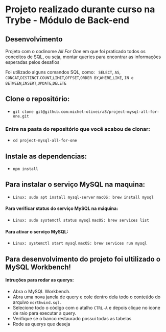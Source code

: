 # Projeto realizado durante curso na Trybe - Módulo de Back-end

## Desenvolvimento

Projeto com o codinome *All For One* em que foi praticado todos os conceitos de SQL, ou seja, montar queries para encontrar as informações esperadas pelos desafios

Foi utilizado alguns comandos SQL, como: ` SELECT`, `AS`, `CONCAT`,`DISTINCT`.`COUNT`,`LIMIT`,`OFFSET`,`ORDER BY`,`WHERE`,`LIKE`, `IN e BETWEEN`,`INSERT`,`UPDATE`,`DELETE`


## Clone o repositório:

 - `git clone git@github.com:michel-oliveira8/project-mysql-all-for-one.git`
 
### Entre na pasta do repositório que você acabou de clonar:
  - `cd project-mysql-all-for-one`

## Instale as dependencias:

 - `npm install`

## Para instalar o serviço MySQL na maquina:
- `Linux: sudo apt install mysql-server`
`macOS: brew install mysql`

#### Para verificar status do serviço MySQL na máquina:
- `Linux: sudo systemctl status mysql`
`macOS: brew services list`

#### Para ativar o serviço MySQL:
- `Linux: systemctl start mysql`
`macOS: brew services run mysql`

## Para desenvolvimento do projeto foi ultilizado o MySQL Workbench!

#### Intruções para rodar as querys:

 - Abra o MySQL Workbench.
 - Abra uma nova janela de query e cole dentro dela todo o conteúdo do arquivo `northwind.sql`.
 - Selecione todo o código com o atalho `CTRL-A` e depois clique no icone de raio para executar a query.
 - Verifique se o banco restaurado possui todas as tabelas
 - Rode as querys que deseja
